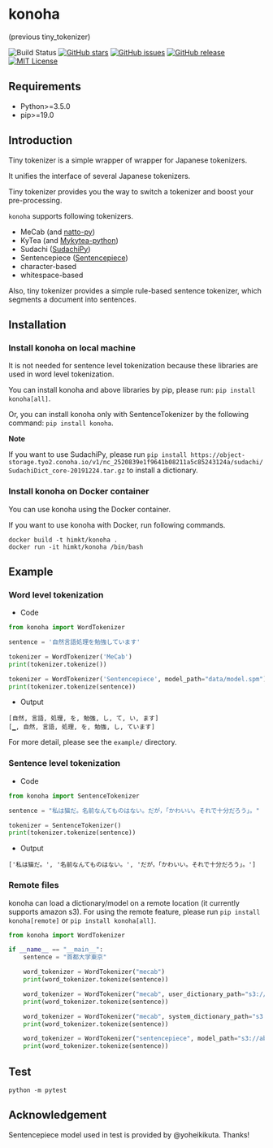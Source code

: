 # konoha

(previous tiny_tokenizer)

![Build Status](https://github.com/himkt/konoha/workflows/Python%20package/badge.svg)
[![GitHub stars](https://img.shields.io/github/stars/himkt/konoha.svg?maxAge=2592000&colorB=blue)](https://github.com/himkt/konoha/stargazers)
[![GitHub issues](https://img.shields.io/github/issues/himkt/konoha.svg)](https://github.com/himkt/konoha/issues)
[![GitHub release](https://img.shields.io/github/release/himkt/konoha.svg?maxAge=2592000&colorB=red)](https://github.com/himkt/konoha)
[![MIT License](http://img.shields.io/badge/license-MIT-yellow.svg?style=flat)](LICENSE)


## Requirements

- Python>=3.5.0
- pip>=19.0


## Introduction

Tiny tokenizer is a simple wrapper of wrapper for Japanese tokenizers.

It unifies the interface of several Japanese tokenizers.

Tiny tokenizer provides you the way to switch a tokenizer and boost your pre-processing.

`konoha` supports following tokenizers.
- MeCab (and [natto-py](https://github.com/buruzaemon/natto-py))
- KyTea (and [Mykytea-python](https://github.com/chezou/Mykytea-python))
- Sudachi ([SudachiPy](https://github.com/WorksApplications/SudachiPy))
- Sentencepiece ([Sentencepiece](https://github.com/google/sentencepiece))
- character-based
- whitespace-based

Also, tiny tokenizer provides a simple rule-based sentence tokenizer,
which segments a document into sentences.


## Installation

### Install konoha on local machine

It is not needed for sentence level tokenization because these libraries are used in word level tokenization.

You can install konoha and above libraries by pip, please run:
`pip install konoha[all]`.

Or, you can install konoha only with SentenceTokenizer by the following command:
`pip install konoha`.

**Note**

If you want to use SudachiPy, please run `pip install https://object-storage.tyo2.conoha.io/v1/nc_2520839e1f9641b08211a5c85243124a/sudachi/SudachiDict_core-20191224.tar.gz` to install a dictionary.

### Install konoha on Docker container

You can use konoha using the Docker container.

If you want to use konoha with Docker, run following commands.

```
docker build -t himkt/konoha .
docker run -it himkt/konoha /bin/bash
```


## Example

### Word level tokenization

- Code

```python
from konoha import WordTokenizer

sentence = '自然言語処理を勉強しています'

tokenizer = WordTokenizer('MeCab')
print(tokenizer.tokenize())

tokenizer = WordTokenizer('Sentencepiece', model_path="data/model.spm")
print(tokenizer.tokenize(sentence))
```

- Output

```
[自然, 言語, 処理, を, 勉強, し, て, い, ます]
[▁, 自然, 言語, 処理, を, 勉強, し, ています]
```

For more detail, please see the `example/` directory.

### Sentence level tokenization

- Code

```python
from konoha import SentenceTokenizer

sentence = "私は猫だ。名前なんてものはない。だが，「かわいい。それで十分だろう」。"

tokenizer = SentenceTokenizer()
print(tokenizer.tokenize(sentence))
```

- Output

```
['私は猫だ。', '名前なんてものはない。', 'だが，「かわいい。それで十分だろう」。']
```


### Remote files

konoha can load a dictionary/model on a remote location (it currently supports amazon s3).
For using the remote feature, please run `pip install konoha[remote]` or `pip install konoha[all]`.

```python
from konoha import WordTokenizer

if __name__ == "__main__":
    sentence = "首都大学東京"

    word_tokenizer = WordTokenizer("mecab")
    print(word_tokenizer.tokenize(sentence))

    word_tokenizer = WordTokenizer("mecab", user_dictionary_path="s3://abc/xxx.dic")
    print(word_tokenizer.tokenize(sentence))

    word_tokenizer = WordTokenizer("mecab", system_dictionary_path="s3://abc/yyy")
    print(word_tokenizer.tokenize(sentence))

    word_tokenizer = WordTokenizer("sentencepiece", model_path="s3://abc/zzz.model")
    print(word_tokenizer.tokenize(sentence))
```


## Test

```
python -m pytest
```

## Acknowledgement

Sentencepiece model used in test is provided by @yoheikikuta. Thanks!
